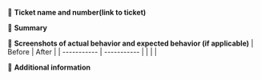 🎫 **Ticket name and number(link to ticket)**

📝 **Summary**

📸 **Screenshots of actual behavior and expected behavior (if applicable)**
| Before | After |
| ----------- | ----------- |
|  |  |

🏁 **Additional information**
